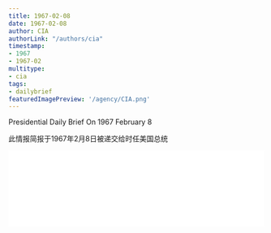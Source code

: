 ```yaml
---
title: 1967-02-08
date: 1967-02-08
author: CIA 
authorLink: "/authors/cia"
timestamp: 
- 1967
- 1967-02
multitype: 
- cia
tags: 
- dailybrief
featuredImagePreview: '/agency/CIA.png'
---
```



Presidential Daily Brief On 1967 February 8

此情报简报于1967年2月8日被递交给时任美国总统

<!--more-->





<div id="over" style="width:100%; overflow:hidden"> <iframe id="sFrame" name="sFrame" frameborder="no" border="0"  allowfullscreen marginwidth="0" scrolling="no" src = " /CIA/1967-02-08.html "  style = " position:absulute; width: 806px; top: 300;" > </iframe> </div>